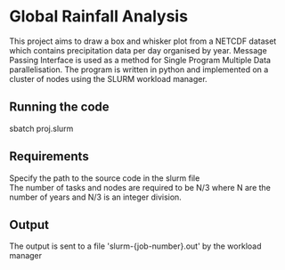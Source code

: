 # Global Rainfall Analysis

This project aims to draw a box and whisker plot from a NETCDF dataset which contains precipitation data per day organised by year. Message Passing Interface is used as a method for Single Program Multiple Data parallelisation. The program is written in python and implemented on a cluster of nodes using the SLURM workload manager. 

## Running the code
sbatch proj.slurm

## Requirements
Specify the path to the source code in the slurm file\
The number of tasks and nodes are required to be N/3 where N are the number of years and N/3 is an integer division.

## Output
The output is sent to a file 'slurm-{job-number}.out' by the workload manager
